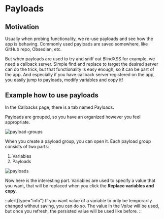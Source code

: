 ﻿# Payloads

## Motivation

Usually when probing functionality, we re-use payloads and see how the app is behaving. Commonly used payloads are saved somewhere, like GitHub repo, Obsedian, etc.

But when payloads are used to try and sniff out BlindXSS for example, we need a callback server. Simple find and replace to target the desired server can do the trick, but that functionality is easy enough, so it can be part of the app. And especially if you have callback server registered on the app, you easily jump to payloads, modify variables and copy it!

## Example how to use payloads

In the Callbacks page, there is a tab named Payloads.

Payloads are grouped, so you have an organized however you feel appropriate.

![payload-groups](/payload-groups.png)

When you create a payload group, you can open it. Each payload group consists of two parts:

1. Variables
2. Payloads

![payloads](/payloads.png)

Now here is the interesting part. Variables are used to specify a value that you want, that will be replaced when you click the **Replace variables and copy**.

::alert{type="info"}
If you want value of a variable to only be temporarily changed without saving, you can do so. The value in the *Value* will be used, but once you refresh, the persisted value will be used like before.
::